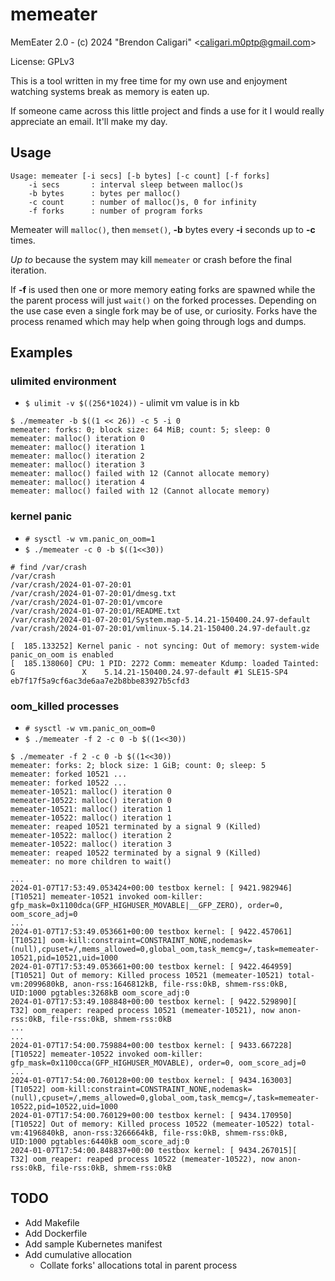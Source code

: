 # memeater

MemEater 2.0 - (c) 2024 "Brendon Caligari" \<caligari.m0ptp@gmail.com\>

License: GPLv3

This is a tool written in my free time for my own use and enjoyment watching
systems break as memory is eaten up.

If someone came across this little project and finds a use for it I would
really appreciate an email.  It'll make my day.

## Usage

```
Usage: memeater [-i secs] [-b bytes] [-c count] [-f forks]
    -i secs       : interval sleep between malloc()s
    -b bytes      : bytes per malloc()
    -c count      : number of malloc()s, 0 for infinity
    -f forks      : number of program forks
```

Memeater will `malloc()`, then `memset()`, **-b** bytes every **-i** seconds up
to **-c** times. 

*Up to* because the system may kill `memeater` or crash before the final
iteration.

If **-f** is used then one or more memory eating forks are spawned while the
the parent process will just `wait()` on the forked processes.  Depending on the
use case even a single fork may be of use, or curiosity.  Forks have the process
renamed which may help when going through logs and dumps.

## Examples

### ulimited environment

* `$ ulimit -v $((256*1024))` - ulimit vm value is in kb

```
$ ./memeater -b $((1 << 26)) -c 5 -i 0
memeater: forks: 0; block size: 64 MiB; count: 5; sleep: 0
memeater: malloc() iteration 0
memeater: malloc() iteration 1
memeater: malloc() iteration 2
memeater: malloc() iteration 3
memeater: malloc() failed with 12 (Cannot allocate memory)
memeater: malloc() iteration 4
memeater: malloc() failed with 12 (Cannot allocate memory)
```

### kernel panic 

* `# sysctl -w vm.panic_on_oom=1`
* `$ ./memeater -c 0 -b $((1<<30))`

```
# find /var/crash
/var/crash
/var/crash/2024-01-07-20:01
/var/crash/2024-01-07-20:01/dmesg.txt
/var/crash/2024-01-07-20:01/vmcore
/var/crash/2024-01-07-20:01/README.txt
/var/crash/2024-01-07-20:01/System.map-5.14.21-150400.24.97-default
/var/crash/2024-01-07-20:01/vmlinux-5.14.21-150400.24.97-default.gz
```

```
[  185.133252] Kernel panic - not syncing: Out of memory: system-wide panic_on_oom is enabled 
[  185.138060] CPU: 1 PID: 2272 Comm: memeater Kdump: loaded Tainted: G               X    5.14.21-150400.24.97-default #1 SLE15-SP4 eb7f17f5a9cf6ac3de6aa7e2b8bbe83927b5cfd3
```

### oom_killed processes

* `# sysctl -w vm.panic_on_oom=0`
* `$ ./memeater -f 2 -c 0 -b $((1<<30))`

```
$ ./memeater -f 2 -c 0 -b $((1<<30))
memeater: forks: 2; block size: 1 GiB; count: 0; sleep: 5
memeater: forked 10521 ...
memeater: forked 10522 ...
memeater-10521: malloc() iteration 0
memeater-10522: malloc() iteration 0
memeater-10521: malloc() iteration 1
memeater-10522: malloc() iteration 1
memeater: reaped 10521 terminated by a signal 9 (Killed)
memeater-10522: malloc() iteration 2
memeater-10522: malloc() iteration 3
memeater: reaped 10522 terminated by a signal 9 (Killed)
memeater: no more children to wait()
```

```
...
2024-01-07T17:53:49.053424+00:00 testbox kernel: [ 9421.982946][T10521] memeater-10521 invoked oom-killer: gfp_mask=0x1100dca(GFP_HIGHUSER_MOVABLE|__GFP_ZERO), order=0, oom_score_adj=0
...
2024-01-07T17:53:49.053661+00:00 testbox kernel: [ 9422.457061][T10521] oom-kill:constraint=CONSTRAINT_NONE,nodemask=(null),cpuset=/,mems_allowed=0,global_oom,task_memcg=/,task=memeater-10521,pid=10521,uid=1000
2024-01-07T17:53:49.053661+00:00 testbox kernel: [ 9422.464959][T10521] Out of memory: Killed process 10521 (memeater-10521) total-vm:2099680kB, anon-rss:1646812kB, file-rss:0kB, shmem-rss:0kB, UID:1000 pgtables:3268kB oom_score_adj:0
2024-01-07T17:53:49.108848+00:00 testbox kernel: [ 9422.529890][   T32] oom_reaper: reaped process 10521 (memeater-10521), now anon-rss:0kB, file-rss:0kB, shmem-rss:0kB
...
...
2024-01-07T17:54:00.759884+00:00 testbox kernel: [ 9433.667228][T10522] memeater-10522 invoked oom-killer: gfp_mask=0x1100cca(GFP_HIGHUSER_MOVABLE), order=0, oom_score_adj=0
...
2024-01-07T17:54:00.760128+00:00 testbox kernel: [ 9434.163003][T10522] oom-kill:constraint=CONSTRAINT_NONE,nodemask=(null),cpuset=/,mems_allowed=0,global_oom,task_memcg=/,task=memeater-10522,pid=10522,uid=1000
2024-01-07T17:54:00.760129+00:00 testbox kernel: [ 9434.170950][T10522] Out of memory: Killed process 10522 (memeater-10522) total-vm:4196840kB, anon-rss:3266664kB, file-rss:0kB, shmem-rss:0kB, UID:1000 pgtables:6440kB oom_score_adj:0
2024-01-07T17:54:00.848837+00:00 testbox kernel: [ 9434.267015][   T32] oom_reaper: reaped process 10522 (memeater-10522), now anon-rss:0kB, file-rss:0kB, shmem-rss:0kB
```

## TODO

* Add Makefile
* Add Dockerfile
* Add sample Kubernetes manifest
* Add cumulative allocation
    * Collate forks' allocations total in parent process